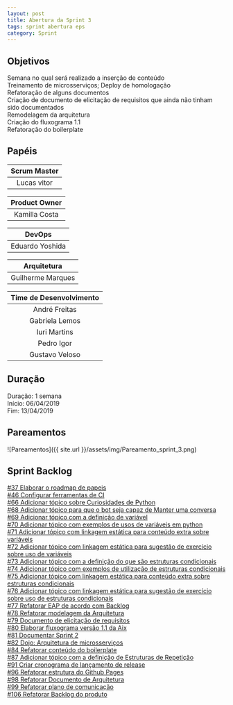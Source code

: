 ```yaml
---
layout: post
title: Abertura da Sprint 3
tags: sprint abertura eps
category: Sprint
---
```


## Objetivos

Semana no qual será realizado a inserção de conteúdo<br>
Treinamento de microsserviços; Deploy de homologação<br>
Refatoração de alguns documentos<br>
Criação de documento de elicitação de requisitos que ainda não tinham sido documentados<br>
Remodelagem da arquitetura<br>
Criação do fluxograma 1.1<br>
Refatoração do boilerplate

## Papéis

| **Scrum Master**|
|:--:|
|Lucas vitor|

|**Product Owner**|
|:--:|
|Kamilla Costa|

|**DevOps**|
|:--:|
|Eduardo Yoshida|

|**Arquitetura**|
|:--:|
|Guilherme Marques|

| Time de Desenvolvimento |
|:--:|
|André Freitas|
|Gabriela Lemos|
|Iuri Martins|
|Pedro Igor|
|Gustavo Veloso|

## Duração

Duração: 1 semana<br>
Início: 06/04/2019<br>
Fim: 13/04/2019

<!--more-->

## Pareamentos

![Pareamentos]({{ site.url }}/assets/img/Pareamento_sprint_3.png)

## Sprint Backlog

[#37 Elaborar o roadmap de papeis](https://github.com/fga-eps-mds/2019.1-aix/issues/37)<br>
[#46 Configurar ferramentas de CI](https://github.com/fga-eps-mds/2019.1-aix/issues/46)<br>
[#66 Adicionar tópico sobre Curiosidades de Python](https://github.com/fga-eps-mds/2019.1-aix/issues/66)<br>
[#68 Adicionar tópico para que o bot seja capaz de Manter uma conversa](https://github.com/fga-eps-mds/2019.1-aix/issues/68)<br>
[#69 Adicionar tópico com a definição de variável](https://github.com/fga-eps-mds/2019.1-aix/issues/69)<br>
[#70 Adicionar tópico com exemplos de usos de variáveis em python](https://github.com/fga-eps-mds/2019.1-aix/issues/70)<br>
[#71 Adicionar tópico com linkagem estática para conteúdo extra sobre variáveis](https://github.com/fga-eps-mds/2019.1-aix/issues/71)<br>
[#72 Adicionar tópico com linkagem estática para sugestão de exercício sobre uso de variáveis](https://github.com/fga-eps-mds/2019.1-aix/issues/72)<br>
[#73 Adicionar tópico com a definição do que são estruturas condicionais](https://github.com/fga-eps-mds/2019.1-aix/issues/73)<br>
[#74 Adicionar tópico com exemplos de utilização de estruturas condicionais](https://github.com/fga-eps-mds/2019.1-aix/issues/74)<br>
[#75 Adicionar tópico com linkagem estática para conteúdo extra sobre estruturas condicionais](https://github.com/fga-eps-mds/2019.1-aix/issues/75)<br>
[#76 Adicionar tópico com linkagem estática para sugestão de exercício sobre uso de estruturas condicionais](https://github.com/fga-eps-mds/2019.1-aix/issues/76)<br>
[#77 Refatorar EAP de acordo com Backlog](https://github.com/fga-eps-mds/2019.1-aix/issues/77)<br>
[#78 Refatorar modelagem da Arquitetura](https://github.com/fga-eps-mds/2019.1-aix/issues/78)<br>
[#79 Documento de elicitação de requisitos](https://github.com/fga-eps-mds/2019.1-aix/issues/79)<br>
[#80 Elaborar fluxograma versão 1.1 da Aix](https://github.com/fga-eps-mds/2019.1-aix/issues/80)<br>
[#81 Documentar Sprint 2](https://github.com/fga-eps-mds/2019.1-aix/issues/81)<br>
[#82 Dojo: Arquitetura de microsserviços](https://github.com/fga-eps-mds/2019.1-aix/issues/82)<br>
[#84 Refatorar conteúdo do boilerplate](https://github.com/fga-eps-mds/2019.1-aix/issues/84)<br>
[#87 Adicionar tópico com a definição de Estruturas de Repetição](https://github.com/fga-eps-mds/2019.1-aix/issues/87)<br>
[#91 Criar cronograma de lançamento de release](https://github.com/fga-eps-mds/2019.1-aix/issues/91)<br>
[#96 Refatorar estrutura do Github Pages](https://github.com/fga-eps-mds/2019.1-aix/issues/96)<br>
[#98 Refatorar Documento de Arquitetura](https://github.com/fga-eps-mds/2019.1-aix/issues/98)<br>
[#99 Refatorar plano de comunicação](https://github.com/fga-eps-mds/2019.1-aix/issues/99)<br>
[#106 Refatorar Backlog do produto](https://github.com/fga-eps-mds/2019.1-aix/issues/106)<br>

